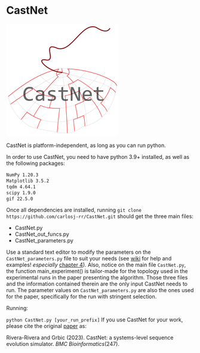 # CastNet

![CastNet logo: a cast net with a phylogeny embedded in the net](https://github.com/carlosj-rr/CastNet/blob/canonical/figs/CastNet_logo_smol.png)

CastNet is platform-independent, as long as you can run python.

In order to use CastNet, you need to have python 3.9+ installed, as well as the following packages:

```
NumPy 1.20.3  
Matplotlib 3.5.2  
tqdm 4.64.1  
scipy 1.9.0  
gif 22.5.0
```
Once all dependencies are installed, running `git clone https://github.com/carlosj-rr/CastNet.git` should get the three main files: 
* CastNet.py
* CastNet_out_funcs.py
* CastNet_parameters.py
 
Use a standard text editor to modify the parameters on the ```CastNet_parameters.py``` file to suit your needs (see [wiki](https://github.com/carlosj-rr/CastNet/wiki) for help and examples! _especially_ [chapter 4](https://github.com/carlosj-rr/CastNet/wiki/4.-Making-your-own-experiment)). Also, notice on the main file ```CastNet.py```, the function main_experiment() is tailor-made for the topology used in the experimental runs in the paper presenting the algorithm. Those three files and the information contained therein are the only input CastNet needs to run. The parameter values on ```CastNet_parameters.py``` are also the ones used for the paper, specifically for the run with stringent selection.

Running:

```python CastNet.py [your_run_prefix]```
If you use CastNet for your work, please cite the original [paper](https://link.springer.com/article/10.1186/s12859-023-05366-1) as:

Rivera-Rivera and Grbic (2023). CastNet: a systems-level sequence evolution simulator. _BMC Bioinformatics_(247).